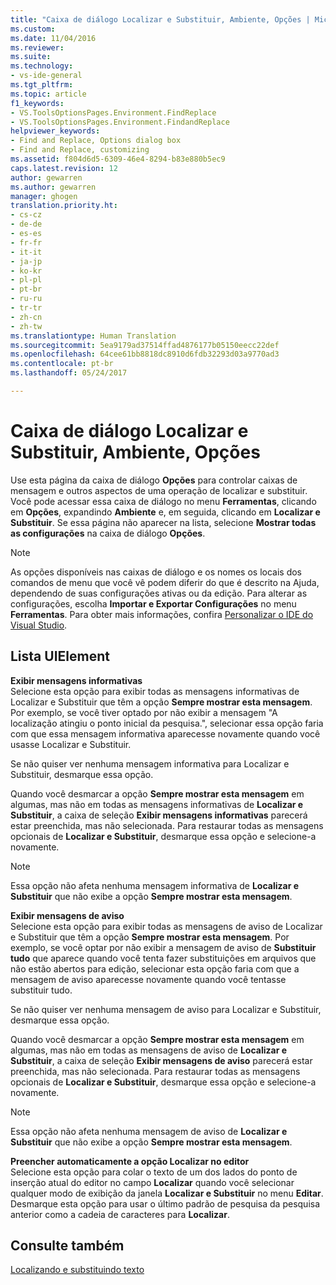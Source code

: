 ```yaml
---
title: "Caixa de diálogo Localizar e Substituir, Ambiente, Opções | Microsoft Docs"
ms.custom: 
ms.date: 11/04/2016
ms.reviewer: 
ms.suite: 
ms.technology:
- vs-ide-general
ms.tgt_pltfrm: 
ms.topic: article
f1_keywords:
- VS.ToolsOptionsPages.Environment.FindReplace
- VS.ToolsOptionsPages.Environment.FindandReplace
helpviewer_keywords:
- Find and Replace, Options dialog box
- Find and Replace, customizing
ms.assetid: f804d6d5-6309-46e4-8294-b83e880b5ec9
caps.latest.revision: 12
author: gewarren
ms.author: gewarren
manager: ghogen
translation.priority.ht:
- cs-cz
- de-de
- es-es
- fr-fr
- it-it
- ja-jp
- ko-kr
- pl-pl
- pt-br
- ru-ru
- tr-tr
- zh-cn
- zh-tw
ms.translationtype: Human Translation
ms.sourcegitcommit: 5ea9179ad37514ffad4876177b05150eecc22def
ms.openlocfilehash: 64cee61bb8818dc8910d6fdb32293d03a9770ad3
ms.contentlocale: pt-br
ms.lasthandoff: 05/24/2017

---
```

# <a name="find-and-replace-environment-options-dialog-box"></a>Caixa de diálogo Localizar e Substituir, Ambiente, Opções
Use esta página da caixa de diálogo **Opções** para controlar caixas de mensagem e outros aspectos de uma operação de localizar e substituir. Você pode acessar essa caixa de diálogo no menu **Ferramentas**, clicando em **Opções**, expandindo **Ambiente** e, em seguida, clicando em **Localizar e Substituir**. Se essa página não aparecer na lista, selecione **Mostrar todas as configurações** na caixa de diálogo **Opções**.  
  
> [!NOTE]
>  As opções disponíveis nas caixas de diálogo e os nomes os locais dos comandos de menu que você vê podem diferir do que é descrito na Ajuda, dependendo de suas configurações ativas ou da edição. Para alterar as configurações, escolha **Importar e Exportar Configurações** no menu **Ferramentas**. Para obter mais informações, confira [Personalizar o IDE do Visual Studio](../../ide/personalizing-the-visual-studio-ide.md).  
  
## <a name="uielement-list"></a>Lista UIElement  
 **Exibir mensagens informativas**  
 Selecione esta opção para exibir todas as mensagens informativas de Localizar e Substituir que têm a opção **Sempre mostrar esta mensagem**. Por exemplo, se você tiver optado por não exibir a mensagem "A localização atingiu o ponto inicial da pesquisa.", selecionar essa opção faria com que essa mensagem informativa aparecesse novamente quando você usasse Localizar e Substituir.  
  
 Se não quiser ver nenhuma mensagem informativa para Localizar e Substituir, desmarque essa opção.  
  
 Quando você desmarcar a opção **Sempre mostrar esta mensagem** em algumas, mas não em todas as mensagens informativas de **Localizar e Substituir**, a caixa de seleção **Exibir mensagens informativas** parecerá estar preenchida, mas não selecionada. Para restaurar todas as mensagens opcionais de **Localizar e Substituir**, desmarque essa opção e selecione-a novamente.  
  
> [!NOTE]
>  Essa opção não afeta nenhuma mensagem informativa de **Localizar e Substituir** que não exibe a opção **Sempre mostrar esta mensagem**.  
  
 **Exibir mensagens de aviso**  
 Selecione esta opção para exibir todas as mensagens de aviso de Localizar e Substituir que têm a opção **Sempre mostrar esta mensagem**. Por exemplo, se você optar por não exibir a mensagem de aviso de **Substituir tudo** que aparece quando você tenta fazer substituições em arquivos que não estão abertos para edição, selecionar esta opção faria com que a mensagem de aviso aparecesse novamente quando você tentasse substituir tudo.  
  
 Se não quiser ver nenhuma mensagem de aviso para Localizar e Substituir, desmarque essa opção.  
  
 Quando você desmarcar a opção **Sempre mostrar esta mensagem** em algumas, mas não em todas as mensagens de aviso de **Localizar e Substituir**, a caixa de seleção **Exibir mensagens de aviso** parecerá estar preenchida, mas não selecionada. Para restaurar todas as mensagens opcionais de **Localizar e Substituir**, desmarque essa opção e selecione-a novamente.  
  
> [!NOTE]
>  Essa opção não afeta nenhuma mensagem de aviso de **Localizar e Substituir** que não exibe a opção **Sempre mostrar esta mensagem**.  
  
 **Preencher automaticamente a opção Localizar no editor**  
 Selecione esta opção para colar o texto de um dos lados do ponto de inserção atual do editor no campo **Localizar** quando você selecionar qualquer modo de exibição da janela **Localizar e Substituir** no menu **Editar**. Desmarque esta opção para usar o último padrão de pesquisa da pesquisa anterior como a cadeia de caracteres para **Localizar**.  
  
## <a name="see-also"></a>Consulte também  
 [Localizando e substituindo texto](../../ide/finding-and-replacing-text.md)
